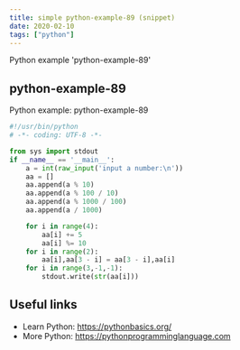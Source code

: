 ```yaml
---
title: simple python-example-89 (snippet)
date: 2020-02-10
tags: ["python"]
---
```

Python example 'python-example-89'


## python-example-89

Python example: python-example-89

```python
#!/usr/bin/python
# -*- coding: UTF-8 -*-

from sys import stdout
if __name__ == '__main__':
    a = int(raw_input('input a number:\n'))
    aa = []
    aa.append(a % 10)
    aa.append(a % 100 / 10)
    aa.append(a % 1000 / 100)
    aa.append(a / 1000)

    for i in range(4):
        aa[i] += 5
        aa[i] %= 10
    for i in range(2):
        aa[i],aa[3 - i] = aa[3 - i],aa[i]
    for i in range(3,-1,-1):
        stdout.write(str(aa[i]))


```

## Useful links

- Learn Python: https://pythonbasics.org/
- More Python: https://pythonprogramminglanguage.com
